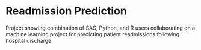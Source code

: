 # Readmission Prediction
Project showing combination of SAS, Python, and R users collaborating on a machine learning project for predicting patient readmissions following hospital discharge.
